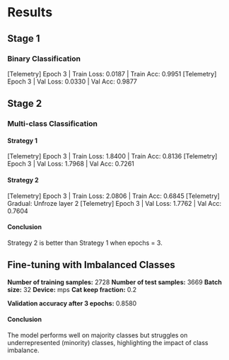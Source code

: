 # Results

## Stage 1

### Binary Classification

[Telemetry] Epoch 3 | Train Loss: 0.0187 | Train Acc: 0.9951
[Telemetry] Epoch 3 | Val Loss: 0.0330 | Val Acc: 0.9877

## Stage 2

### Multi-class Classification

#### Strategy 1

[Telemetry] Epoch 3 | Train Loss: 1.8400 | Train Acc: 0.8136
[Telemetry] Epoch 3 | Val Loss: 1.7968 | Val Acc: 0.7261

#### Strategy 2

[Telemetry] Epoch 3 | Train Loss: 2.0806 | Train Acc: 0.6845
[Telemetry] Gradual: Unfroze layer 2
[Telemetry] Epoch 3 | Val Loss: 1.7762 | Val Acc: 0.7604

#### Conclusion

Strategy 2 is better than Strategy 1 when epochs = 3.

## Fine-tuning with Imbalanced Classes


**Number of training samples:** 2728
**Number of test samples:** 3669
**Batch size:** 32
**Device:** mps
**Cat keep fraction:** 0.2

**Validation accuracy after 3 epochs:** 0.8580


#### Conclusion

The model performs well on majority classes but struggles on underrepresented (minority) classes, highlighting the impact of class imbalance.

